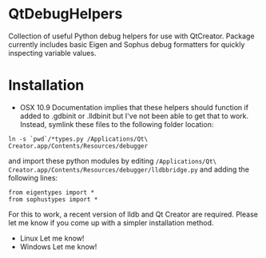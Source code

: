 QtDebugHelpers
==============

Collection of useful Python debug helpers for use with QtCreator. Package currently includes basic Eigen and Sophus debug formatters for quickly inspecting variable values.

Installation
==============

* OSX 10.9
 Documentation implies that these helpers should function if added to .gdbinit or .lldbinit but I've not been able to get that to work. Instead, symlink these files to the following folder location:
```
ln -s `pwd`/*types.py /Applications/Qt\ Creator.app/Contents/Resources/debugger
```
 and import these python modules by editing ```/Applications/Qt\ Creator.app/Contents/Resources/debugger/lldbbridge.py``` and adding the following lines:
```
from eigentypes import *
from sophustypes import *
```
 For this to work, a recent version of lldb and Qt Creator are required. Please let me know if you come up with a simpler installation method.
* Linux
 Let me know!
* Windows
 Let me know!
